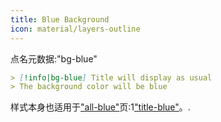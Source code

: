 ```yaml
---
title: Blue Background
icon: material/layers-outline
---
```


点名元数据:"bg-blue"

```md
> [!info|bg-blue] Title will display as usual
> The background color will be blue
```

样式本身也适用于["all-blue"](。/combined-styling/page-2.md)页:1["title-blue"](。/title-styling/page-2.md)。.